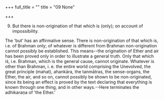 +++
full_title = ""
title = "09 None"

+++


9. But there is non-origination of that which is (only); on account of impossibility.

The 'but' has an affirmative sense. There is non-origination of that which is, i.e. of Brahman only; of whatever is different from Brahman non-origination cannot possibly be established. This means--the origination of Ether and air has been proved only in order to illustrate a general truth. Only that which iś, i.e. Brahman, which is the general cause, cannot originate. Whatever is other than Brahman, i. e. the entire world comprising the Unevolved, the great principle (mahat), ahankāra, the tanmātras, the sense-organs, the Ether, the air, and so on, cannot possibly be shown to be non-originated, since its being an effect is proved by the text declaring that everything is known through one thing, and in other ways.--Here terminates the adhikaraṇa of 'the Ether.'

